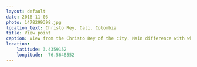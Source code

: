 ```yaml
---
layout: default
date: 2016-11-03
photo: 1478299398.jpg
location_text: Christo Rey, Cali, Colombia
title: View point
caption: View from the Christo Rey of the city. Main difference with what I have seen so far in Colombia? It is so flat! The city is not built in the mountains but next to them.
location:
    latitude: 3.4359152
    longitude: -76.5648552
---
```

